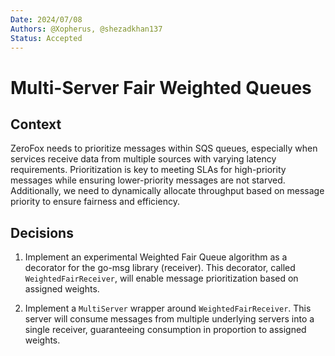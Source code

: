 ```yaml
---
Date: 2024/07/08
Authors: @Xopherus, @shezadkhan137
Status: Accepted
---
```


# Multi-Server Fair Weighted Queues

## Context

ZeroFox needs to prioritize messages within SQS queues, especially when services receive data from multiple sources with varying latency requirements. Prioritization is key to meeting SLAs for high-priority messages while ensuring lower-priority messages are not starved. Additionally, we need to dynamically allocate throughput based on message priority to ensure fairness and efficiency.

## Decisions

1. Implement an experimental Weighted Fair Queue algorithm as a decorator for the go-msg library (receiver). 
This decorator, called `WeightedFairReceiver`, will enable message prioritization based on assigned weights.

2. Implement a `MultiServer` wrapper around `WeightedFairReceiver`. 
This server will consume messages from multiple underlying servers into a single receiver, guaranteeing consumption in proportion to assigned weights.
